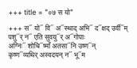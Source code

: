 +++
title = "०७ स यो"

+++
स᳓ यो᳓ वि᳓ अ᳓स्थाद् अभि᳓ द᳓क्षद् उर्वी᳓म्  
पशु᳓र् न᳓ एति सुवयु᳓र् अ᳓गोपाः  
अग्निः᳓ शोचि᳓ष्माँ अतसा᳓नि उष्ण᳓न्  
कृष्ण᳓व्यथिर् अस्वदयन् न᳓ भू᳓म